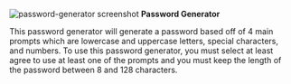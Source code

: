 
![password-generator screenshot](https://user-images.githubusercontent.com/82125464/117593429-91d18880-b0f0-11eb-8837-6496f5b1a770.jpg)
**Password Generator**

This password generator will generate a password based off of 4 main prompts which are lowercase and uppercase letters, special characters, and numbers. 
To use this password generator, you must select at least agree to use at least one of the prompts and you must keep the length of the password between 8 and 128 characters.
